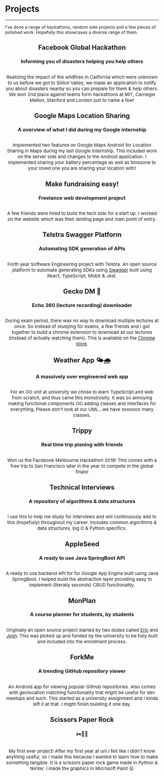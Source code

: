 # Projects
----
I've done a range of hackathons, random side projects and a few pieces of polished work. Hopefully this showcases a diverse range of them.

<div class="row">
	<article class="6u 12u$(xsmall) work-item" style="text-align: center;">
		<h2>Facebook Global Hackathon</h2>
		<h3>Informing you of disasters helping you help others</h3>
		<a href="https://www.facebook.com/hackathon/videos/2306855209387580/?t=1095" class="image fit thumb">
			<img class="project-image-thumb" src="/images/projects/fb-hack.png" alt="" />
		</a>
		<p style="font-size: 15px">
			Realizing the impact of the wildfires in California which were unknown to us before we got to Sillion Valley, we made an application to notify you about disasters nearby so you can prepare for them & help others. We won 2nd place against teams form hackathons at MIT, Carnegie Mellon, Stanford and London just to name a few!
		</p>
	</article>
	<article class="6u 12u$(xsmall) work-item" style="text-align: center;">
		<h2>Google Maps Location Sharing</h2>
		<h3>A overview of what I did during my Google internship</h3>
		<a href="/ramblings/maps_internship" class="image fit thumb">
			<img class="project-image-thumb" src="/images/projects/maps.png" alt="" />
		</a>
		<p style="font-size: 15px">
			Implemented two features on Google Maps Android for Location Sharing in Maps during my last Google internship. This included work on the server side and changes to the Android application. I implemented sharing your battery percentage as well as timezone to your loved one you are sharing your location with!
		</p>
	</article>
	<article class="6u 12u$(xsmall) work-item" style="text-align: center;">
	<h2>Make fundraising easy!</h2>
	<h3>Freelance web development project</h3>
	<a href="" class="image fit thumb">
		<img class="project-image-thumb" src="/images/projects/yoinki.png" alt="" />
	</a>
	<p style="font-size: 15px">
		A few friends were hired to build the tech side for a start up. I worked on the website which was their landing page and main point of entry.
	</p>
	</article>
	<article class="6u 12u$(xsmall) work-item" style="text-align: center;">
		<h2>Telstra Swagger Platform</h2>
		<h3>Automating SDK generation of APIs</h3>
		<a href="https://github.com/telstra/swagger-platform" class="image fit thumb">
			<img class="project-image-thumb" src="/images/projects/telstra_swagger.jpg" alt="" />
		</a>
		<p style="font-size: 15px">
			Forth year Software Engineering project with Telstra. An open source platform to automate generating SDKs using <a href="https://swagger.io/">Swagger</a> built using React, TypeScript, MobX & Jest.
		</p>
	</article>
	<article class="6u 12u$(xsmall) work-item" style="text-align: center;">
		<h2>Gecko DM 🐸</h2>
		<h3>Echo 360 (lecture recording) downloader</h3>
		<a href="https://geckodm.github.io/" class="image fit thumb">
			<img class="project-image-thumb" src="/images/projects/gecko.png" alt="" />
		</a>
		<p style="font-size: 15px">
			During exam period, there was no way to download multiple lectures at once. So instead of studying for exams, a few friends and I got together to build a chrome extension to download all our lectures (instead of actually watching them). This is available on the <a href="https://chrome.google.com/webstore/detail/geckodm/pgkfjobhhfckamidemkddfnnkknomobe">Chrome store</a>.
		</p>
	</article>
		<article class="6u 12u$(xsmall) work-item" style="text-align: center;">
		<h2>Weather App 🌤🌧</h2>
		<h3>A massively over engineered web app</h3>
		<a href="https://github.com/PatrickShaw/weather-app" class="image fit thumb">
			<img class="project-image-thumb" src="/images/projects/weather.jpg" alt="" />
		</a>
		<p style="font-size: 15px">
			For an OO unit at university we chose to learn TypeScript and web from scratch, and thus came this monstrosity. It was so annoying making functional components OO adding classes and interfaces for everything. Please don't look at our UML...we have soooooo many classes.
		</p>
	</article>
	<article class="6u 12u$(xsmall) work-item" style="text-align: center;">
		<h2>Trippy</h2>
		<h3>Real time trip planing with friends</h3>
		<a href="https://github.com/callistusystan/Trippy" class="image fit thumb">
			<img class="project-image-thumb" src="/images/projects/trippy.jpg" alt="" />
		</a>
		<p style="font-size: 15px">
			Won us the Facebook Melbourne Hackathon 2018! This comes with a free trip to San Francisco later in the year to compete in the global finals!
		</p>
	</article>
	<article class="6u 12u$(xsmall) work-item" style="text-align: center;">
		<h2>Technical Interviews</h2>
		<h3>A repository of algorithms & data structures</h3>
		<a href="https://github.com/darvid7/technical-interviews" class="image fit thumb">
			<img class="project-image-thumb" src="/images/projects/algos.jpg" alt="" />
		</a>
		<p style="font-size: 15px">
			I use this to help me study for interviews and will continuously add to this (hopefully) throughout my career. Includes common algorithms & data structures, big O & Python specifics.
		</p>
	</article>
	<article class="6u 12u$(xsmall) work-item" style="text-align: center;">
		<h2>AppleSeed</h2>
		<h3>A ready to use Java SpringBoot API</h3>
		<a href="https://github.com/PatrickShaw/weather-app" class="image fit thumb">
			<img class="project-image-thumb" src="/images/projects/apple_seed.jpg" alt="" />
		</a>
		<p style="font-size: 15px">
			A ready to use backend API for for Google App Engine built using Java SpringBoot. I helped build the abstraction layer providing easy to implement (literally seconds) CRUD functionality. 
		</p>
	</article>
	<article class="6u 12u$(xsmall) work-item" style="text-align: center;">
		<h2>MonPlan</h2>
		<h3>A course planner for students, by students</h3>
		<a href="https://monplan.github.io/" class="image fit thumb">
			<img class="project-image-thumb" src="/images/projects/monplan.jpg" alt="" />
		</a>
		<p style="font-size: 15px">
			Originally an open source project started by two dudes called <a href="https://github.com/lorderikir">Eric</a> and <a href="https://github.com/Joshua-Xavier">Josh</a>. This was picked up and funded by the university to be fully built and included into the enrollment process. 
		</p>
	</article>
	<article class="6u 12u$(xsmall) work-item" style="text-align: center;">
		<h2>ForkMe</h2>
		<h3>A trending GitHub repository viewer</h3>
		<a href="https://github.com/darvid7/ForkMe-Mobile" class="image fit thumb">
			<img class="project-image-thumb" src="/images/projects/forkme.jpg" alt="" />
		</a>
		<p style="font-size: 15px">
			An Android app for viewing popular GitHub repositories. Also comes with geolocation matching functionality that might be useful for dev meetups and such. This started as a university assignment and I kinda left it at that. I might finish building it one day.
		</p>
	</article>
	<article class="6u 12u$(xsmall) work-item" style="text-align: center;">
		<h2>Scissors Paper Rock</h2>
		<h3>✂️📰🤘</h3>
		<a href="https://github.com/darvid7/ForkMe-Mobile" class="image fit thumb">
			<img class="project-image-thumb" src="/images/projects/scissors_paper_rock.gif" alt="" />
		</a>
		<p style="font-size: 15px">
			My first ever project! After my first year at uni I felt like I didn't know anything useful, so I made this because I wanted to learn how to make something tangible. It is a scissors paper rock game made in Python & tkinter. I made the graphics in Microsoft Paint 😛
		</p>
	</article>
	

</div>
